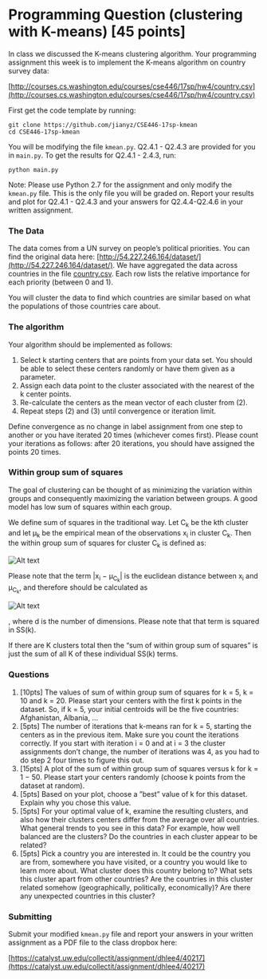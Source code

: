 # Programming Question (clustering with K-means) [45 points] #
In class we discussed the K-means clustering algorithm. Your programming assignment this week is to implement the K-means algorithm on country survey data:

[http://courses.cs.washington.edu/courses/cse446/17sp/hw4/country.csv](http://courses.cs.washington.edu/courses/cse446/17sp/hw4/country.csv)

First get the code template by running:
    
    git clone https://github.com/jianyz/CSE446-17sp-kmean
    cd CSE446-17sp-kmean

You will be modifying the file `kmean.py`. Q2.4.1 - Q2.4.3 are provided for you in `main.py`. To get the results for Q2.4.1 - 2.4.3, run:

    python main.py


Note: Please use Python 2.7 for the assignment and only modify the `kmean.py` file. This is the only file you will be graded on. Report your results and plot for Q2.4.1 - Q2.4.3 and your answers for Q2.4.4-Q2.4.6 in your written assignment.

### The Data ###
The data comes from a UN survey on people’s political priorities. You can find the original data here: [http://54.227.246.164/dataset/](http://54.227.246.164/dataset/). We have aggregated the data across countries in the file [country.csv](http://courses.cs.washington.edu/courses/cse446/17sp/hw4/country.csv). Each row lists the relative importance for each priority (between 0 and 1). 

You will cluster the data to find which countries are similar based on what the populations of those countries care about.

### The algorithm ###
Your algorithm should be implemented as follows:
1. Select k starting centers that are points from your data set. You should be able to select these centers randomly or have them given as a parameter.
2. Assign each data point to the cluster associated with the nearest of the k center points.
3. Re-calculate the centers as the mean vector of each cluster from (2).
4. Repeat steps (2) and (3) until convergence or iteration limit.

Define convergence as no change in label assignment from one step to another or you have iterated 20 times (whichever comes first). Please count your iterations as follows: after 20 iterations, you should have assigned the points 20 times.

###  Within group sum of squares ###
The goal of clustering can be thought of as minimizing the variation within groups and consequently maximizing the variation between groups. A good model has low sum of squares within each group.

We define sum of squares in the traditional way. Let C<sub>k</sub> be the kth cluster and let µ<sub>k</sub> be the empirical mean of the observations x<sub>i</sub> in cluster C<sub>k</sub>. Then the within group sum of squares for cluster C<sub>k</sub> is defined as:

![Alt text](/../master/readme_img/ss.PNG?raw=true "Optional Title")

Please note that the term |x<sub>i</sub> − µ<sub>C<sub>k</sub></sub>| is the euclidean distance between x<sub>i</sub> and µ<sub>C<sub>k</sub></sub>, and therefore should be calculated as 

![Alt text](/../master/readme_img/dist.png?raw=true "Optional Title")

, where d is the number of dimensions. Please note that that term is squared in SS(k).

If there are K clusters total then the “sum of within group sum of squares” is just the sum of all K of these individual SS(k) terms.

### Questions ###
1. [10pts] The values of sum of within group sum of squares for k = 5, k = 10 and k = 20. Please start your centers with the first k points in the dataset. So, if k = 5, your initial centroids will be the five countries: Afghanistan, Albania, ...
2. [5pts] The number of iterations that k-means ran for k = 5, starting the centers as in the previous item. Make sure you count the iterations correctly. If you start with iteration i = 0 and at i = 3 the cluster assignments don’t change, the number of iterations was 4, as you had to do step 2 four times to figure this out.
3. [15pts] A plot of the sum of within group sum of squares versus k for k = 1 − 50. Please start your centers randomly (choose k points from the dataset at random).
4. [5pts] Based on your plot, choose a ”best” value of k for this dataset. Explain why you chose this value.
5. [5pts] For your optimal value of k, examine the resulting clusters, and also how their clusters centers differ from the average over all countries. What general trends to you see in this data? For example, how well balanced are the clusters? Do the countries in each cluster appear to be related?
6. [5pts] Pick a country you are interested in. It could be the country you are from, somewhere you have visited, or a country you would like to learn more about. What cluster does this country belong to? What sets this cluster apart from other countries? Are the countries in this cluster related somehow (geographically, politically, economically)? Are there any unexpected countries in this cluster?

### Submitting ###

Submit your modified `kmean.py` file and report your answers in your written assignment as a PDF file to the class dropbox here:

[https://catalyst.uw.edu/collectit/assignment/dhlee4/40217](https://catalyst.uw.edu/collectit/assignment/dhlee4/40217)

